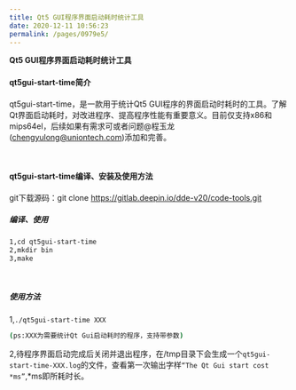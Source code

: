 ```yaml
---
title: Qt5 GUI程序界面启动耗时统计工具
date: 2020-12-11 10:56:23
permalink: /pages/0979e5/
---
```



**Qt5 GUI程序界面启动耗时统计工具**

#### qt5gui-start-time简介

qt5gui-start-time，是一款用于统计Qt5 GUI程序的界面启动时耗时的工具。了解Qt界面启动耗时，对改进程序、提高程序性能有重要意义。目前仅支持x86和mips64el，后续如果有需求可或者问题@程玉龙(chengyulong@uniontech.com)添加和完善。

<br>

#### qt5gui-start-time编译、安装及使用方法

git下载源码：git clone https://gitlab.deepin.io/dde-v20/code-tools.git

##### 编译、使用

```bash
1,cd qt5gui-start-time
2,mkdir bin
3,make
```

<br>

##### 使用方法

1,`./qt5gui-start-time XXX`

```bash
(ps:XXX为需要统计Qt Gui启动耗时的程序，支持带参数)
```

2,待程序界面启动完成后关闭并退出程序，在/tmp目录下会生成一个`qt5gui-start-time-XXX.log`的文件，查看第一次输出字样`“The Qt Gui start cost *ms”`,*ms即所耗时长。